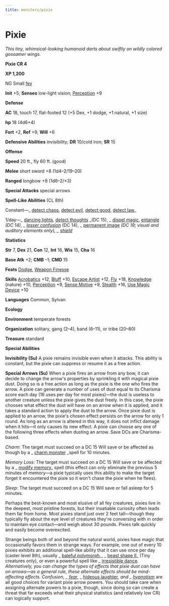 ```yaml
---
title: monsters/pixie
---
```

# Pixie

_This tiny, whimsical-looking humanoid darts about swiftly on wildly colored gossamer wings._

**Pixie CR 4**

**XP 1,200**

NG Small [fey](creatureTypes.md#_fey)

**Init** +5; **Senses** low-light vision; [Perception](../skills/perception.md#_perception) +9

**Defense**

**AC** 18, touch 17, flat-footed 12 (+5 Dex, +1 dodge, +1 natural, +1 size)

**hp** 18 (4d6+4)

**Fort** +2, **Ref** +9, **Will** +6

**Defensive Abilities** invisibility; **DR** 10/cold iron; **SR** 15

**Offense**

**Speed** 20 ft., fly 60 ft. (good)

**Melee** short sword +8 (1d4–2/19–20)

**Ranged** longbow +8 (1d6–2/×3)

**Special Attacks** special arrows

**Spell-Like Abilities** (CL 8th)

Constant—_ [detect chaos](../spells/detectChaos.md#_detect-chaos), [detect evil](../spells/detectEvil.md#_detect-evil), [detect good](../spells/detectGood.md#_detect-good), [detect law](../spells/detectLaw.md#_detect-law)_

1/day—_ [dancing lights](../spells/dancingLights.md#_dancing-lights), [detect thoughts](../spells/detectThoughts.md#_detect-thoughts) _(DC 15), _ [dispel magic](../spells/dispelMagic.md#_dispel-magic), [entangle](../spells/entangle.md#_entangle) _(DC 14), _ [lesser confusion](../spells/confusion.md#_confusion-lesser)_ (DC 14), _ [permanent image](../spells/permanentImage.md#_permanent-image) _(DC 19; visual and auditory elements only), _ [shield](../spells/shield.md#_shield)_

**Statistics**

**Str** 7, **Dex** 21, **Con** 12, **Int** 16, **Wis** 15, **Cha** 16

**Base Atk** +2; **CMB** –1; **CMD** 15

**Feats** [Dodge](../feats.md#_dodge), [Weapon Finesse](../feats.md#_weapon-finesse)

**Skills** [Acrobatics](../skills/acrobatics.md#_acrobatics) +12, [Bluff](../skills/bluff.md#_bluff) +10, [Escape Artist](../skills/escapeArtist.md#_escape-artist) +12, [Fly](../skills/fly.md#_fly) +18, [Knowledge](../skills/knowledge.md#_knowledge) (nature) +10, [Perception](../skills/perception.md#_perception) +9, [Sense Motive](../skills/senseMotive.md#_sense-motive) +9, [Stealth](../skills/stealth.md#_stealth) +16, [Use Magic Device](../skills/useMagicDevice.md#_use-magic-device) +10

**Languages** Common, Sylvan

**Ecology**

**Environment** temperate forests

**Organization** solitary, gang (2–4), band (6–11), or tribe (20–80)

**Treasure** standard

**Special Abilities**

**Invisibility (Su)** A pixie remains invisible even when it attacks. This ability is constant, but the pixie can suppress or resume it as a free action.

**Special Arrows (Su)** When a pixie fires an arrow from any bow, it can decide to change the arrow's properties by sprinkling it with magical pixie dust. Doing so is a free action as long as the pixie is the one who fires the arrow. A pixie can generate a number of uses of dust equal to its Charisma score each day (16 uses per day for most pixies)—the dust is useless to another creature unless the pixie gives the dust freely. In this case, the pixie chooses what effect the dust will have on an arrow when it is applied, and it takes a standard action to apply the dust to the arrow. Once pixie dust is applied to an arrow, the pixie's chosen effect persists on the arrow for only 1 round. As long as an arrow is altered in this way, it does not inflict damage when it hits—it only causes its new effect. A pixie can choose any one of the following three effects when dusting an arrow. Save DCs are Charisma-based.

_Charm_: The target must succeed on a DC 15 Will save or be affected as though by a _ [charm monster](../spells/charmMonster.md#_charm-monster) _spell for 10 minutes.

_Memory Loss_: The target must succeed on a DC 15 Will save or be affected by a _ [modify memory](../spells/modifyMemory.md#_modify-memory)_ spell (this effect can only eliminate the previous 5 minutes of memory—a pixie typically uses this ability to make the target forget it encountered the pixie so it won't chase the pixie when he flees).

_Sleep_: The target must succeed on a DC 15 Will save or fall asleep for 5 minutes.

Perhaps the best-known and most elusive of all fey creatures, pixies live in the deepest, most pristine forests, but their insatiable curiosity often leads them far from home. Most pixies stand just over 2 feet tall—though they typically fly about the eye level of creatures they're conversing with in order to maintain eye contact—and weigh about 30 pounds. Pixies talk quickly and easily become overexcited.

Strange beings both of and beyond the natural world, pixies have magic that occasionally favors them in strange ways. For example, one out of every 10 pixies exhibits an additional spell-like ability that it can use once per day (caster level 8th), usually _ [baleful polymorph](../spells/balefulPolymorph.md#_baleful-polymorph),_ _ [beast shape II](../spells/beastShape.md#_beast-shape-ii)_ (Tiny creatures only), or even a powerful spell like _ [irresistible dance](../spells/irresistibleDance.md#_irresistible-dance)_. Alternatively, you can change the types of effects that pixie dust can have on arrows—as a general rule, these alternate effects should be mind-affecting effects. _Confusion_, _ [fear](../spells/fear.md#_fear)_, _ [hideous laughter](../spells/hideousLaughter.md#_hideous-laughter)_, and _ [hypnotism](../spells/hypnotism.md#_hypnotism)_ are all good choices for variant pixie arrow powers. You should take care when assigning alternate powers to a pixie, though, since doing so can create a threat that far exceeds what their physical statistics (and relatively low CR) can logically support.

